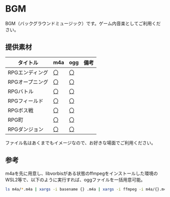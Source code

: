 # BGM

BGM（バックグラウンドミュージック）です。ゲーム内音楽としてご利用ください。

## 提供素材

|タイトル|m4a|ogg|備考|
|----|----|---|---|
|RPGエンディング|[〇](./m4a/RPG-ending.m4a)|[〇](./ogg/RPG-ending.ogg)||
|RPGオープニング|[〇](./m4a/RPG-opening.m4a)|[〇](./ogg/RPG-opening.ogg)||
|RPGバトル|[〇](./m4a/RPG-battle.m4a)|[〇](./ogg/RPG-battle.ogg)||
|RPGフィールド|[〇](./m4a/RPG-field.m4a)|[〇](./ogg/RPG-field.ogg)||
|RPGボス戦|[〇](./m4a/RPG-boss.m4a)|[〇](./ogg/RPG-boss.ogg)||
|RPG町|[〇](./m4a/RPG-town.m4a)|[〇](./ogg/RPG-town.ogg)||
|RPGダンジョン|[〇](./m4a/RPG-dungeon.m4a)|[〇](./ogg/RPG-dungeon.ogg)||

ファイル名はあくまでもイメージなので、お好きな場面でご利用ください。

## 参考

m4aを先に用意し、libvorbisがある状態のffmpegをインストールした環境のWSL2等で、以下のように実行すれば、oggファイルを一括用意可能。

```sh
ls m4a/*.m4a | xargs -i basename {} .m4a | xargs -i ffmpeg -i m4a/{}.m4a -acodec libvorbis ogg/{}.ogg
```
